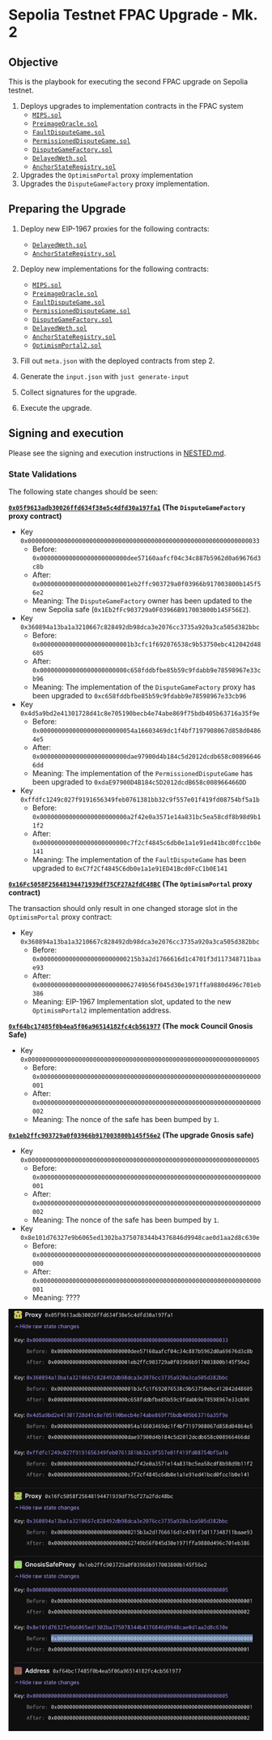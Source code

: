# Sepolia Testnet FPAC Upgrade - Mk. 2

## Objective

This is the playbook for executing the second FPAC upgrade on Sepolia testnet.

1. Deploys upgrades to implementation contracts in the FPAC system
   - [`MIPS.sol`][mips-sol]
   - [`PreimageOracle.sol`][preimage-sol]
   - [`FaultDisputeGame.sol`][fdg-sol]
   - [`PermissionedDisputeGame.sol`][soy-fdg-sol]
   - [`DisputeGameFactory.sol`][dgf-sol]
   - [`DelayedWeth.sol`][delayed-weth-sol]
   - [`AnchorStateRegistry.sol`][anchor-state-reg-sol]
1. Upgrades the `OptimismPortal` proxy implementation
1. Upgrades the `DisputeGameFactory` proxy implementation.

[mips-sol]: https://github.com/ethereum-optimism/optimism/blob/develop/packages/contracts-bedrock/src/cannon/MIPS.sol
[preimage-sol]: https://github.com/ethereum-optimism/optimism/blob/develop/packages/contracts-bedrock/src/cannon/PreimageOracle.sol
[fdg-sol]: https://github.com/ethereum-optimism/optimism/blob/develop/packages/contracts-bedrock/src/dispute/FaultDisputeGame.sol
[soy-fdg-sol]: https://github.com/ethereum-optimism/optimism/blob/develop/packages/contracts-bedrock/src/dispute/PermissionedDisputeGame.sol
[dgf-sol]: https://github.com/ethereum-optimism/optimism/blob/develop/packages/contracts-bedrock/src/dispute/DisputeGameFactory.sol
[delayed-weth-sol]: https://github.com/ethereum-optimism/optimism/blob/develop/packages/contracts-bedrock/src/dispute/weth/DelayedWETH.sol
[portal-2]: https://github.com/ethereum-optimism/optimism/blob/develop/packages/contracts-bedrock/src/L1/OptimismPortal2.sol
[anchor-state-reg-sol]: https://github.com/ethereum-optimism/optimism/blob/develop/packages/contracts-bedrock/src/dispute/AnchorStateRegistry.sol

## Preparing the Upgrade

1. Deploy new EIP-1967 proxies for the following contracts:

   - [`DelayedWeth.sol`][delayed-weth-sol]
   - [`AnchorStateRegistry.sol`][anchor-state-reg-sol]

1. Deploy new implementations for the following contracts:

   - [`MIPS.sol`][mips-sol]
   - [`PreimageOracle.sol`][preimage-sol]
   - [`FaultDisputeGame.sol`][fdg-sol]
   - [`PermissionedDisputeGame.sol`][soy-fdg-sol]
   - [`DisputeGameFactory.sol`][dgf-sol]
   - [`DelayedWeth.sol`][delayed-weth-sol]
   - [`AnchorStateRegistry.sol`][anchor-state-reg-sol]
   - [`OptimismPortal2.sol`][portal-2]

1. Fill out `meta.json` with the deployed contracts from step 2.

1. Generate the `input.json` with `just generate-input`

1. Collect signatures for the upgrade.

1. Execute the upgrade.

## Signing and execution

Please see the signing and execution instructions in [NESTED.md](../../../NESTED.md).

### State Validations

The following state changes should be seen:

**[`0x05f9613adb30026ffd634f38e5c4dfd30a197fa1`][dgf-prox-etherscan] (The `DisputeGameFactory` proxy contract)**

- Key `0x0000000000000000000000000000000000000000000000000000000000000033`
  - Before: `0x000000000000000000000000dee57160aafcf04c34c887b5962d0a69676d3c8b`
  - After: `0x0000000000000000000000001eb2ffc903729a0f03966b917003800b145f56e2`
  - Meaning: The `DisputeGameFactory` owner has been updated to the new Sepolia safe (`0x1Eb2fFc903729a0F03966B917003800b145F56E2`).
- Key `0x360894a13ba1a3210667c828492db98dca3e2076cc3735a920a3ca505d382bbc`
  - Before: `0x0000000000000000000000001b3cfc1f692076538c9b53750ebc412042d48605`
  - After: `0x000000000000000000000000c658fddbfbe85b59c9fdabb9e78598967e33cb96`
  - Meaning: The implementation of the `DisputeGameFactory` proxy has been upgraded to `0xc658fddbfbe85b59c9fdabb9e78598967e33cb96`
- Key `0x4d5a9bd2e41301728d41c8e705190becb4e74abe869f75bdb405b63716a35f9e`
  - Before: `0x00000000000000000000000054a16603469dc1f4bf7197908067d858d04864e5`
  - After: `0x000000000000000000000000dae97900d4b184c5d2012dcdb658c008966466dd`
  - Meaning: The implementation of the `PermissionedDisputeGame` has been upgraded to `0xdaE97900D4B184c5D2012dcdB658c008966466DD`
- Key `0xffdfc1249c027f9191656349feb0761381bb32c9f557e01f419fd08754bf5a1b`
  - Before: `0x000000000000000000000000a2f42e0a3571e14a831bc5ea58cdf8b98d9b11f2`
  - After: `0x000000000000000000000000c7f2cf4845c6db0e1a1e91ed41bcd0fcc1b0e141`
  - Meaning: The implementation of the `FaultDisputeGame` has been upgraded to `0xC7f2Cf4845C6db0e1a1e91ED41Bcd0FcC1b0E141`

**[`0x16Fc5058F25648194471939df75CF27A2fdC48BC`][portal-prox-etherscan] (The `OptimismPortal` proxy contract)**

The transaction should only result in one changed storage slot in the `OptimismPortal` proxy contract:

- Key `0x360894a13ba1a3210667c828492db98dca3e2076cc3735a920a3ca505d382bbc`
  - Before: `0x000000000000000000000000215b3a2d1766616d1c4701f3d117348711baae93`
  - After: `0x00000000000000000000000062749b56f045d30e1971ffa9880d496c701eb386`
  - Meaning: EIP-1967 Implementation slot, updated to the new `OptimismPortal2` implementation address.

**[`0xf64bc17485f0b4ea5f06a96514182fc4cb561977`][mock-council-safe-etherscan] (The mock Council Gnosis Safe)**

- Key `0x0000000000000000000000000000000000000000000000000000000000000005`
  - Before: `0x0000000000000000000000000000000000000000000000000000000000000001`
  - After: `0x0000000000000000000000000000000000000000000000000000000000000002`
  - Meaning: The nonce of the safe has been bumped by `1`.

**[`0x1eb2ffc903729a0f03966b917003800b145f56e2`][upgrade-safe-etherscan] (The upgrade Gnosis safe)**

- Key `0x0000000000000000000000000000000000000000000000000000000000000005`
  - Before: `0x0000000000000000000000000000000000000000000000000000000000000001`
  - After: `0x0000000000000000000000000000000000000000000000000000000000000002`
  - Meaning: The nonce of the safe has been bumped by `1`.
- Key `0x8e101d76327e9b6065ed1302ba375078344b4376846d9948cae0d1aa2d8c630e`
  - Before: `0x0000000000000000000000000000000000000000000000000000000000000000`
  - After: `0x0000000000000000000000000000000000000000000000000000000000000001`
  - Meaning: ????

![state_diff](./images/state_diff.png)

[safe-etherscan]: https://sepolia.etherscan.io/address/0xDEe57160aAfCF04c34C887B5962D0a69676d3C8B
[dgf-prox-etherscan]: https://sepolia.etherscan.io/address/0x05f9613adb30026ffd634f38e5c4dfd30a197fa1
[portal-prox-etherscan]: https://sepolia.etherscan.io/address/0x16Fc5058F25648194471939df75CF27A2fdC48BC
[upgrade-safe-etherscan]: https://sepolia.etherscan.io/address/0x1Eb2fFc903729a0F03966B917003800b145F56E2
[mock-council-safe-etherscan]: https://sepolia.etherscan.io/address/0xf64bc17485f0B4Ea5F06A96514182FC4cB561977
[mock-fnd-safe-etherscan]: https://sepolia.etherscan.io/address/0xDEe57160aAfCF04c34C887B5962D0a69676d3C8B
